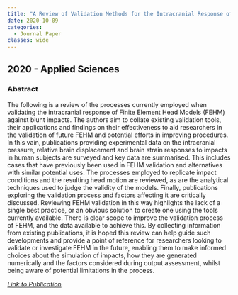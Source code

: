 ```yaml
---
title: "A Review of Validation Methods for the Intracranial Response of FEHM to Blunt Impacts"
date: 2020-10-09
categories:
  - Journal Paper
classes: wide
---
```


## 2020 - Applied Sciences


### Abstract

The following is a review of the processes currently employed when validating the intracranial response of Finite Element Head Models (FEHM) against blunt impacts. The authors aim to collate existing validation tools, their applications and findings on their effectiveness to aid researchers in the validation of future FEHM and potential efforts in improving procedures. In this vain, publications providing experimental data on the intracranial pressure, relative brain displacement and brain strain responses to impacts in human subjects are surveyed and key data are summarised. This includes cases that have previously been used in FEHM validation and alternatives with similar potential uses. The processes employed to replicate impact conditions and the resulting head motion are reviewed, as are the analytical techniques used to judge the validity of the models. Finally, publications exploring the validation process and factors affecting it are critically discussed. Reviewing FEHM validation in this way highlights the lack of a single best practice, or an obvious solution to create one using the tools currently available. There is clear scope to improve the validation process of FEHM, and the data available to achieve this. By collecting information from existing publications, it is hoped this review can help guide such developments and provide a point of reference for researchers looking to validate or investigate FEHM in the future, enabling them to make informed choices about the simulation of impacts, how they are generated numerically and the factors considered during output assessment, whilst being aware of potential limitations in the process.


[<em>Link to Publication</em>](https://www.mdpi.com/2076-3417/10/20/7227)
